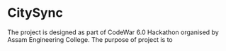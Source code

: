 # CitySync
The project is designed as part of CodeWar 6.0 Hackathon organised by Assam Engineering College. The purpose of project is to
